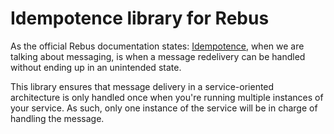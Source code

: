 Idempotence library for Rebus
=============================

As the official Rebus documentation states: [Idempotence](https://github.com/rebus-org/Rebus/wiki/Idempotence), when we are talking about messaging, is when a message redelivery can be handled without ending up in an unintended state.

This library ensures that message delivery in a service-oriented architecture is only handled once when you're running multiple instances of your service.
As such, only one instance of the service will be in charge of handling the message.

